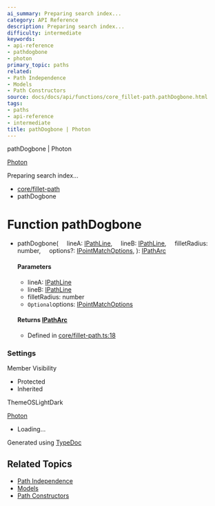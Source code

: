 ```yaml
---
ai_summary: Preparing search index...
category: API Reference
description: Preparing search index...
difficulty: intermediate
keywords:
- api-reference
- pathdogbone
- photon
primary_topic: paths
related:
- Path Independence
- Models
- Path Constructors
source: docs/docs/api/functions/core_fillet-path.pathDogbone.html
tags:
- paths
- api-reference
- intermediate
title: pathDogbone | Photon
---
```

pathDogbone | Photon

[Photon](../index.md)




Preparing search index...

* [core/fillet-path](../modules/core_fillet-path.md)
* pathDogbone

# Function pathDogbone

* pathDogbone(
      lineA: [IPathLine](../interfaces/core_schema.IPathLine.md),
      lineB: [IPathLine](../interfaces/core_schema.IPathLine.md),
      filletRadius: number,
      options?: [IPointMatchOptions](../interfaces/core_core.IPointMatchOptions.md),
  ): [IPathArc](../interfaces/core_schema.IPathArc.md)

  #### Parameters

  + lineA: [IPathLine](../interfaces/core_schema.IPathLine.md)
  + lineB: [IPathLine](../interfaces/core_schema.IPathLine.md)
  + filletRadius: number
  + `Optional`options: [IPointMatchOptions](../interfaces/core_core.IPointMatchOptions.md)

  #### Returns [IPathArc](../interfaces/core_schema.IPathArc.md)

  + Defined in [core/fillet-path.ts:18](https://github.com/mwhite454/photon/blob/main/packages/photon/src/core/fillet-path.ts#L18)

### Settings

Member Visibility

* Protected
* Inherited

ThemeOSLightDark

[Photon](../index.md)

* Loading...

Generated using [TypeDoc](https://typedoc.org/)

## Related Topics

- [Path Independence](../index.md)
- [Models](../index.md)
- [Path Constructors](../index.md)
